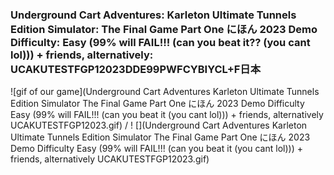 ### Underground Cart Adventures: Karleton Ultimate Tunnels Edition Simulator: The Final Game Part One にほん 2023 Demo Difficulty: Easy (99% will FAIL!!! (can you beat it?? (you cant lol))) + friends, alternatively: UCAKUTESTFGP12023DDE99PWFCYBIYCL+F日本

![gif of our game](Underground Cart Adventures Karleton Ultimate Tunnels Edition Simulator The Final Game Part One にほん 2023 Demo Difficulty Easy (99% will FAIL!!! (can you beat it (you cant lol))) + friends, alternatively UCAKUTESTFGP12023.gif) / ! [](Underground Cart Adventures Karleton Ultimate Tunnels Edition Simulator The Final Game Part One にほん 2023 Demo Difficulty Easy (99% will FAIL!!! (can you beat it (you cant lol))) + friends, alternatively UCAKUTESTFGP12023.gif)